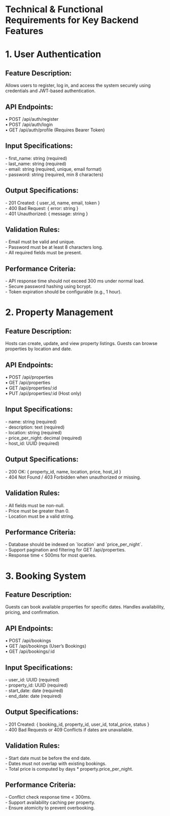 # Technical & Functional Requirements for Key Backend Features

# **1\. User Authentication**

## **Feature Description:**

Allows users to register, log in, and access the system securely using credentials and JWT-based authentication.

## **API Endpoints:**

• POST /api/auth/register  
• POST /api/auth/login  
• GET /api/auth/profile (Requires Bearer Token)

## **Input Specifications:**

\- first\_name: string (required)  
\- last\_name: string (required)  
\- email: string (required, unique, email format)  
\- password: string (required, min 8 characters)

## **Output Specifications:**

\- 201 Created: { user\_id, name, email, token }  
\- 400 Bad Request: { error: string }  
\- 401 Unauthorized: { message: string }

## **Validation Rules:**

\- Email must be valid and unique.  
\- Password must be at least 8 characters long.  
\- All required fields must be present.

## **Performance Criteria:**

\- API response time should not exceed 300 ms under normal load.  
\- Secure password hashing using bcrypt.  
\- Token expiration should be configurable (e.g., 1 hour).

# **2\. Property Management**

## **Feature Description:**

Hosts can create, update, and view property listings. Guests can browse properties by location and date.

## **API Endpoints:**

• POST /api/properties  
• GET /api/properties  
• GET /api/properties/:id  
• PUT /api/properties/:id (Host only)

## **Input Specifications:**

\- name: string (required)  
\- description: text (required)  
\- location: string (required)  
\- price\_per\_night: decimal (required)  
\- host\_id: UUID (required)

## **Output Specifications:**

\- 200 OK: { property\_id, name, location, price, host\_id }  
\- 404 Not Found / 403 Forbidden when unauthorized or missing.

## **Validation Rules:**

\- All fields must be non-null.  
\- Price must be greater than 0\.  
\- Location must be a valid string.

## **Performance Criteria:**

\- Database should be indexed on \`location\` and \`price\_per\_night\`.  
\- Support pagination and filtering for GET /api/properties.  
\- Response time \< 500ms for most queries.

# **3\. Booking System**

## **Feature Description:**

Guests can book available properties for specific dates. Handles availability, pricing, and confirmation.

## **API Endpoints:**

• POST /api/bookings  
• GET /api/bookings (User’s Bookings)  
• GET /api/bookings/:id

## **Input Specifications:**

\- user\_id: UUID (required)  
\- property\_id: UUID (required)  
\- start\_date: date (required)  
\- end\_date: date (required)

## **Output Specifications:**

\- 201 Created: { booking\_id, property\_id, user\_id, total\_price, status }  
\- 400 Bad Requests or 409 Conflicts if dates are unavailable.

## **Validation Rules:**

\- Start date must be before the end date.  
\- Dates must not overlap with existing bookings.  
\- Total price is computed by days \* property.price\_per\_night.

## **Performance Criteria:**

\- Conflict check response time \< 300ms.  
\- Support availability caching per property.  
\- Ensure atomicity to prevent overbooking.